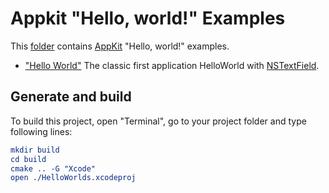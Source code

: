 
# Appkit "Hello, world!" Examples

This [folder](.) contains [AppKit](https://developer.apple.com/documentation/appkit/) "Hello, world!" examples.

* ["Hello World"](HelloWorld/README.md) The classic first application HelloWorld with [NSTextField](https://developer.apple.com/documentation/appkit/nstextfield/).

## Generate and build

To build this project, open "Terminal", go to your project folder and type following lines:

``` cmake
mkdir build
cd build
cmake .. -G "Xcode"
open ./HelloWorlds.xcodeproj
```
